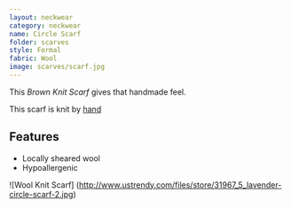 ```yaml
---
layout: neckwear
category: neckwear
name: Circle Scarf
folder: scarves
style: Formal
fabric: Wool
image: scarves/scarf.jpg
---
```


This *Brown Knit Scarf* gives that handmade feel.

This scarf is knit by [hand](http://en.wikipedia.org/wiki/Knit)

## Features

- Locally sheared wool
- Hypoallergenic 

![Wool Knit Scarf] (http://www.ustrendy.com/files/store/31967_5_lavender-circle-scarf-2.jpg)


